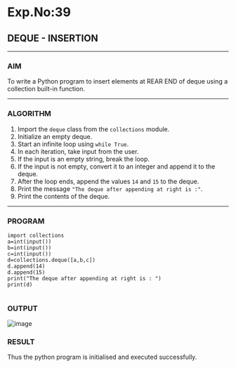 # Exp.No:39  
## DEQUE - INSERTION

---

### AIM  
To write a Python program to insert elements at REAR END of deque using a collection built-in function.

---

### ALGORITHM  

1. Import the `deque` class from the `collections` module.  
2. Initialize an empty deque.  
3. Start an infinite loop using `while True`.  
4. In each iteration, take input from the user.  
5. If the input is an empty string, break the loop.  
6. If the input is not empty, convert it to an integer and append it to the deque.  
7. After the loop ends, append the values `14` and `15` to the deque.  
8. Print the message `"The deque after appending at right is :"`.  
9. Print the contents of the deque.  

---

### PROGRAM  

```
import collections
a=int(input())
b=int(input())
c=int(input())
d=collections.deque([a,b,c])
d.append(14)
d.append(15)
print("The deque after appending at right is : ")
print(d)


```

### OUTPUT


![image](https://github.com/user-attachments/assets/9c6b2981-2cc1-4b79-b045-ed71b9bb3dfb)

### RESULT

Thus the python program is initialised and executed successfully.

